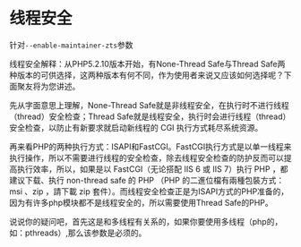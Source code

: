 # 线程安全

针对`--enable-maintainer-zts`参数

线程安全解释：从PHP5.2.10版本开始，有None-Thread Safe与Thread Safe两种版本的可供选择，这两种版本有何不同，作为使用者来说又应该如何选择呢？下面聚友将为您讲述。

先从字面意思上理解，None-Thread Safe就是非线程安全，在执行时不进行线程（thread）安全检查；Thread Safe就是线程安全，执行时会进行线程（thread）安全检查，以防止有新要求就启动新线程的 CGI 执行方式耗尽系统资源。

再来看PHP的两种执行方式：ISAPI和FastCGI。FastCGI执行方式是以单一线程来执行操作，所以不需要进行线程的安全检查，除去线程安全检查的防护反而可以提高执行效率，所以，如果是以 FastCGI（无论搭配 IIS 6 或 IIS 7）执行 PHP ，都建议下载、执行 non-thread safe 的 PHP （PHP 的二進位檔有兩種包裝方式：msi 、zip ，請下載 zip 套件）。而线程安全检查正是为ISAPI方式的PHP准备的，因为有许多php模块都不是线程安全的，所以需要使用Thread Safe的PHP。

说说你的疑问吧，首先这是和多线程有关系的，如果你要使用多线程（php的，如：pthreads）,那么该参数是必须的。



